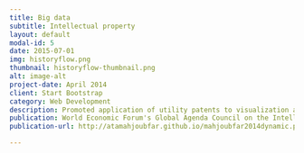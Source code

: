 ```yaml
---
title: Big data
subtitle: Intellectual property
layout: default
modal-id: 5
date: 2015-07-01
img: historyflow.png
thumbnail: historyflow-thumbnail.png
alt: image-alt
project-date: April 2014
client: Start Bootstrap
category: Web Development
description: Promoted application of utility patents to visualization algorithms in big data.
publication: World Economic Forum's Global Agenda Council on the Intellectual Property System
publication-url: http://atamahjoubfar.github.io/mahjoubfar2014dynamic.pdf

---
```


